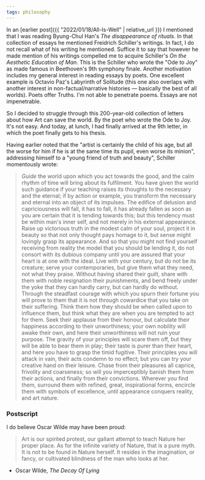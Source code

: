 ```yaml
---
tags: philosophy
---
```


In an [earlier post]({{ "2022/01/18/All-Is-Well" | relative_url }}) I mentioned that I was reading Byung-Chul Han's _The disappearance of rituals_. In that collection of essays he mentioned Freidrich Schiller's writings. In fact, I do not recall what of his writing he mentioned. Suffice it to say that however he made mention of his writings compelled me to acquire Schiller's _On the Aesthetic Education of Man_. This is the Schiller who wrote the "Ode to Joy" as made famous in Beethoven's 9th symphony finale. Another motivation includes my general interest in reading essays by poets. One excellent example is Octavio Paz's Labyrinth of Solitude (this one also overlaps with another interest in non-factual/narrative histories — basically the best of all worlds). Poets offer Truths. I'm not able to penetrate poems. Essays are not impenetrable.

So I decided to struggle through this 200-year-old collection of letters about how Art can save the world. By the poet who wrote the Ode to Joy. It's not easy. And today, at lunch, I had finally arrived at the 9th letter, in which the poet finally gets to his thesis.

Having earlier noted that the "artist is certainly the child of his age, but all the worse for him if he is at the same time its pupil, even worse its minion", addressing himself to a "young friend of truth and beauty", Schiller momentously wrote:

> _Guide_ the world upon which you act towards the good, and the calm rhythm of time will bring about its fulfilment. You have given the world such guidance if your teaching raises its thoughts to the necessary and the eternal; if by action or example, you transform the necessary and eternal into an object of its impulses. The edifice of delusion and capriciousness will fall, it has to fall, it has already fallen as soon as you are certain that it is tending towards this; but this tendency must be within man's inner self, and not merely in his external appearance. Raise up victorious truth in the modest calm of your soul, project it in beauty so that not only thought pays homage to it, but sense might lovingly grasp its appearance. And so that you might not find yourself receiving from reality the model that you should be lending it, do not consort with its dubious company until you are assured that your heart is at one with the ideal. Live with your century, but do not be its creature; serve your contemporaries, but give them what they need, not what they praise. Without having shared their guilt, share with them with noble resignation their punishments, and bend freely under the yoke that they can hardly carry, but can hardly do without. Through the steadfast courage with which you spurn their fortune you will prove to them that it is not through cowardice that you take on their suffering. Think them how they should be when called upon to influence them, but think what they are when you are tempted to act for them. Seek their applause from their honour, but calculate their happiness according to their unworthiness; your own nobility will awake their own, and here their unworthiness will not ruin your purpose. The gravity of your principles will scare them off, but they will be able to bear them in play; their taste is purer than their heart, and here you have to grasp the timid fugitive. Their principles you will attack in vain, their acts condemn to no effect; but you can try your creative hand on their leisure. Chase from their pleasures all caprice, frivolity and coarseness; so will you imperceptibly banish them from their actions, and finally from their convictions. Wherever you find them, surround them with refined, great, inspirational forms, encircle them with symbols of excellence, until appearance conquers reality, and art nature.

### Postscript

I do believe Oscar Wilde may have been proud:

> Art is our spirited protest, our gallant attempt to teach Nature her proper place. As for the infinite variety of Nature, that is a pure myth. It is not to be found in Nature herself. It resides in the imagination, or fancy, or cultivated blindness of the man who looks at her.

- Oscar Wilde, _The Decay Of Lying_
